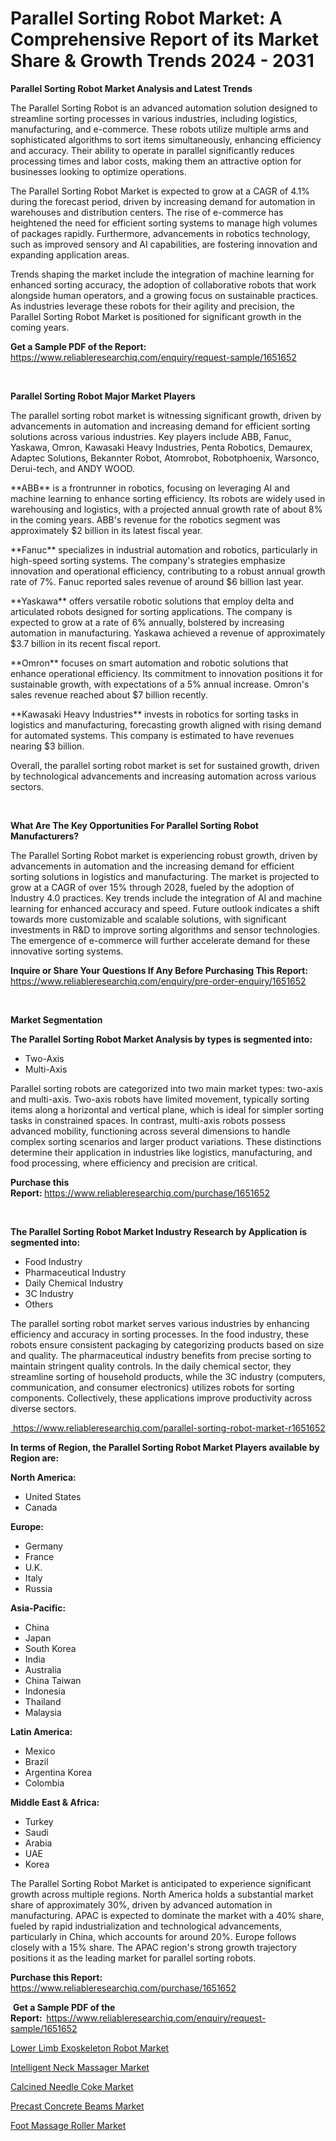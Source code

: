 <p><h1>Parallel Sorting Robot Market: A Comprehensive Report of its Market Share & Growth Trends 2024 - 2031</h1></p><p><strong>Parallel Sorting Robot Market Analysis and Latest Trends</strong></p>
<p><p>The Parallel Sorting Robot is an advanced automation solution designed to streamline sorting processes in various industries, including logistics, manufacturing, and e-commerce. These robots utilize multiple arms and sophisticated algorithms to sort items simultaneously, enhancing efficiency and accuracy. Their ability to operate in parallel significantly reduces processing times and labor costs, making them an attractive option for businesses looking to optimize operations.</p><p>The Parallel Sorting Robot Market is expected to grow at a CAGR of 4.1% during the forecast period, driven by increasing demand for automation in warehouses and distribution centers. The rise of e-commerce has heightened the need for efficient sorting systems to manage high volumes of packages rapidly. Furthermore, advancements in robotics technology, such as improved sensory and AI capabilities, are fostering innovation and expanding application areas.</p><p>Trends shaping the market include the integration of machine learning for enhanced sorting accuracy, the adoption of collaborative robots that work alongside human operators, and a growing focus on sustainable practices. As industries leverage these robots for their agility and precision, the Parallel Sorting Robot Market is positioned for significant growth in the coming years.</p></p>
<p><strong>Get a Sample PDF of the Report:&nbsp;</strong> <a href="https://www.reliableresearchiq.com/enquiry/request-sample/1651652?utm_campaign=1124&utm_medium=2&utm_source=Github&utm_content=ia&utm_term=26092024&utm_id=parallel-sorting-robot">https://www.reliableresearchiq.com/enquiry/request-sample/1651652</a></p>
<p>&nbsp;</p>
<p><strong>Parallel Sorting Robot Major Market Players</strong></p>
<p><p>The parallel sorting robot market is witnessing significant growth, driven by advancements in automation and increasing demand for efficient sorting solutions across various industries. Key players include ABB, Fanuc, Yaskawa, Omron, Kawasaki Heavy Industries, Penta Robotics, Demaurex, Adaptec Solutions, Bekannter Robot, Atomrobot, Robotphoenix, Warsonco, Derui-tech, and ANDY WOOD.</p><p>**ABB** is a frontrunner in robotics, focusing on leveraging AI and machine learning to enhance sorting efficiency. Its robots are widely used in warehousing and logistics, with a projected annual growth rate of about 8% in the coming years. ABB's revenue for the robotics segment was approximately $2 billion in its latest fiscal year.</p><p>**Fanuc** specializes in industrial automation and robotics, particularly in high-speed sorting systems. The company's strategies emphasize innovation and operational efficiency, contributing to a robust annual growth rate of 7%. Fanuc reported sales revenue of around $6 billion last year.</p><p>**Yaskawa** offers versatile robotic solutions that employ delta and articulated robots designed for sorting applications. The company is expected to grow at a rate of 6% annually, bolstered by increasing automation in manufacturing. Yaskawa achieved a revenue of approximately $3.7 billion in its recent fiscal report.</p><p>**Omron** focuses on smart automation and robotic solutions that enhance operational efficiency. Its commitment to innovation positions it for sustainable growth, with expectations of a 5% annual increase. Omron's sales revenue reached about $7 billion recently.</p><p>**Kawasaki Heavy Industries** invests in robotics for sorting tasks in logistics and manufacturing, forecasting growth aligned with rising demand for automated systems. This company is estimated to have revenues nearing $3 billion.</p><p>Overall, the parallel sorting robot market is set for sustained growth, driven by technological advancements and increasing automation across various sectors.</p></p>
<p>&nbsp;</p>
<p><strong>What Are The Key Opportunities For Parallel Sorting Robot Manufacturers?</strong></p>
<p><p>The Parallel Sorting Robot market is experiencing robust growth, driven by advancements in automation and the increasing demand for efficient sorting solutions in logistics and manufacturing. The market is projected to grow at a CAGR of over 15% through 2028, fueled by the adoption of Industry 4.0 practices. Key trends include the integration of AI and machine learning for enhanced accuracy and speed. Future outlook indicates a shift towards more customizable and scalable solutions, with significant investments in R&D to improve sorting algorithms and sensor technologies. The emergence of e-commerce will further accelerate demand for these innovative sorting systems.</p></p>
<p><strong>Inquire or Share Your Questions If Any Before Purchasing This Report:</strong> <a href="https://www.reliableresearchiq.com/enquiry/pre-order-enquiry/1651652?utm_campaign=1124&utm_medium=2&utm_source=Github&utm_content=ia&utm_term=26092024&utm_id=parallel-sorting-robot">https://www.reliableresearchiq.com/enquiry/pre-order-enquiry/1651652</a></p>
<p>&nbsp;</p>
<p><strong>Market Segmentation</strong></p>
<p><strong>The Parallel Sorting Robot Market Analysis by types is segmented into:</strong></p>
<p><ul><li>Two-Axis</li><li>Multi-Axis</li></ul></p>
<p><p>Parallel sorting robots are categorized into two main market types: two-axis and multi-axis. Two-axis robots have limited movement, typically sorting items along a horizontal and vertical plane, which is ideal for simpler sorting tasks in constrained spaces. In contrast, multi-axis robots possess advanced mobility, functioning across several dimensions to handle complex sorting scenarios and larger product variations. These distinctions determine their application in industries like logistics, manufacturing, and food processing, where efficiency and precision are critical.</p></p>
<p><strong>Purchase this Report:&nbsp;</strong><a href="https://www.reliableresearchiq.com/purchase/1651652?utm_campaign=1124&utm_medium=2&utm_source=Github&utm_content=ia&utm_term=26092024&utm_id=parallel-sorting-robot">https://www.reliableresearchiq.com/purchase/1651652</a></p>
<p>&nbsp;</p>
<p><strong>The Parallel Sorting Robot Market Industry Research by Application is segmented into:</strong></p>
<p><ul><li>Food Industry</li><li>Pharmaceutical Industry</li><li>Daily Chemical Industry</li><li>3C Industry</li><li>Others</li></ul></p>
<p><p>The parallel sorting robot market serves various industries by enhancing efficiency and accuracy in sorting processes. In the food industry, these robots ensure consistent packaging by categorizing products based on size and quality. The pharmaceutical industry benefits from precise sorting to maintain stringent quality controls. In the daily chemical sector, they streamline sorting of household products, while the 3C industry (computers, communication, and consumer electronics) utilizes robots for sorting components. Collectively, these applications improve productivity across diverse sectors.</p></p>
<p><a href="https://www.reliableresearchiq.com/parallel-sorting-robot-market-r1651652?utm_campaign=1124&utm_medium=2&utm_source=Github&utm_content=ia&utm_term=26092024&utm_id=parallel-sorting-robot">&nbsp;https://www.reliableresearchiq.com/parallel-sorting-robot-market-r1651652</a></p>
<p><strong>In terms of Region, the Parallel Sorting Robot Market Players available by Region are:</strong></p>
<p>
    <p> <strong> North America: </strong>
        <ul>
            <li>United States</li>
            <li>Canada</li>
        </ul>
        </p> 
    <p> <strong> Europe: </strong>
        <ul>
            <li>Germany</li>
            <li>France</li>
            <li>U.K.</li>
            <li>Italy</li>
            <li>Russia</li>
        </ul>
        </p> 
    <p> <strong> Asia-Pacific: </strong>
        <ul>
            <li>China</li>
            <li>Japan</li>
            <li>South Korea</li>
            <li>India</li>
            <li>Australia</li>
            <li>China Taiwan</li>
            <li>Indonesia</li>
            <li>Thailand</li>
            <li>Malaysia</li>
        </ul>
        </p> 
    <p> <strong> Latin America: </strong>
        <ul>
            <li>Mexico</li>
            <li>Brazil</li>
            <li>Argentina Korea</li>
            <li>Colombia</li>
        </ul>
        </p> 
    <p> <strong> Middle East & Africa: </strong>
        <ul>
            <li>Turkey</li>
            <li>Saudi</li>
            <li>Arabia</li>
            <li>UAE</li>
            <li>Korea</li>
        </ul>
    </p>
    </p>
<p><p>The Parallel Sorting Robot Market is anticipated to experience significant growth across multiple regions. North America holds a substantial market share of approximately 30%, driven by advanced automation in manufacturing. APAC is expected to dominate the market with a 40% share, fueled by rapid industrialization and technological advancements, particularly in China, which accounts for around 20%. Europe follows closely with a 15% share. The APAC region's strong growth trajectory positions it as the leading market for parallel sorting robots.</p></p>
<p><strong>Purchase this Report: </strong><a href="https://www.reliableresearchiq.com/purchase/1651652?utm_campaign=1124&utm_medium=2&utm_source=Github&utm_content=ia&utm_term=26092024&utm_id=parallel-sorting-robot">https://www.reliableresearchiq.com/purchase/1651652</a></p>
<p>&nbsp;<strong>Get a Sample PDF of the Report:&nbsp;&nbsp;</strong><a href="https://www.reliableresearchiq.com/enquiry/request-sample/1651652?utm_campaign=1124&utm_medium=2&utm_source=Github&utm_content=ia&utm_term=26092024&utm_id=parallel-sorting-robot">https://www.reliableresearchiq.com/enquiry/request-sample/1651652</a></p>
<p><strong></strong></p>
<p><p><a href="https://github.com/DenisePatterson586/Market-Research-Report-List-1/blob/main/lower-limb-exoskeleton-robot-market.md?utm_campaign=1124&utm_medium=2&utm_source=Github&utm_content=ia&utm_term=26092024&utm_id=parallel-sorting-robot">Lower Limb Exoskeleton Robot Market</a></p><p><a href="https://issuu.com/reportprime-2/docs/intelligent-neck-massager-market-si_d3b87118988cc0?utm_campaign=1124&utm_medium=2&utm_source=Github&utm_content=ia&utm_term=26092024&utm_id=parallel-sorting-robot">Intelligent Neck Massager Market</a></p><p><a href="https://www.linkedin.com/pulse/calcined-needle-coke-market-trends-strategic-insights-2024-0xw3c?utm_campaign=1124&utm_medium=2&utm_source=Github&utm_content=ia&utm_term=26092024&utm_id=parallel-sorting-robot">Calcined Needle Coke Market</a></p><p><a href="https://www.linkedin.com/pulse/why-should-you-invest-precast-concrete-beams-market-trends-v59if?utm_campaign=1124&utm_medium=2&utm_source=Github&utm_content=ia&utm_term=26092024&utm_id=parallel-sorting-robot">Precast Concrete Beams Market</a></p><p><a href="https://issuu.com/reportprime-2/docs/foot-massage-roller-market-size-203_a2168133c10e24?utm_campaign=1124&utm_medium=2&utm_source=Github&utm_content=ia&utm_term=26092024&utm_id=parallel-sorting-robot">Foot Massage Roller Market</a></p></p>